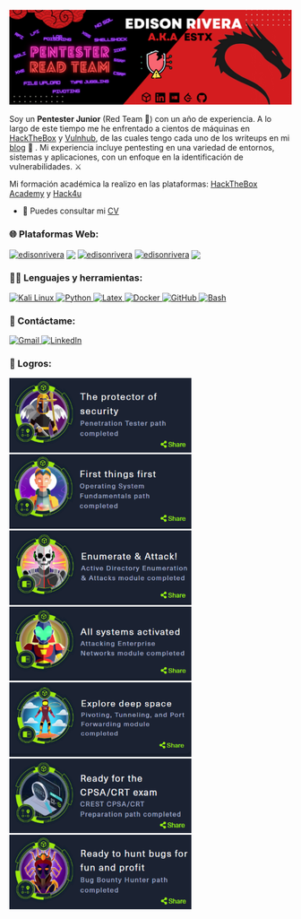 <p align="center">
  <img alt="Banner" src="media/banner.png"/>
</p>

Soy un **Pentester Junior** (Red Team 🚩) con un año de experiencia. A lo largo de este tiempo me he enfrentado a cientos de máquinas en [HackTheBox](https://hackthebox.com/) y [Vulnhub](https://www.vulnhub.com/), de las cuales tengo cada uno de los writeups en mi [blog](https://edisonrivera.github.io/) 👀
. Mi experiencia incluye pentesting en una variedad de entornos, sistemas y aplicaciones, con un enfoque en la identificación de vulnerabilidades. ⚔

Mi formación académica la realizo en las plataformas: [HackTheBox Academy](https://academy.hackthebox.com/) y [Hack4u](https://hack4u.io/)


* 📝 Puedes consultar mi [CV](https://epnecuador-my.sharepoint.com/:b:/g/personal/edison_rivera_epn_edu_ec/EeKu2AyjVjFNmrMSboYtZ6kBFG5yeswx61q0vMDDmNUnaQ?e=V5JDqK)
<h3 align="left">🌐 Plataformas Web:</h3>
<p align="left">
<a href="https://www.hackerrank.com/riveraeddy58" target="blank"><img align="center" src="https://img.shields.io/badge/-Hackerrank-2EC866?style=for-the-badge&logo=HackerRank&logoColor=white" alt="edisonrivera" height="30"/></a>
<a href="https://app.hackthebox.com/profile/812859"><img align="center" src="https://img.shields.io/badge/HackTheBox-111927?style=for-the-badge&logo=Hack%20The%20Box&logoColor=9FEF00" height="30"></a>
<a href="https://www.leetcode.com/edisonrivera" target="blank"><img align="center" src="https://img.shields.io/badge/-LeetCode-FFA116?style=for-the-badge&logo=LeetCode&logoColor=black" alt="edisonrivera" height="30"/></a>
<a href="https://app.codesignal.com/profile/edisonrivera" target="blank"><img align="center" src="https://img.shields.io/badge/Signal-%23039BE5.svg?&style=for-the-badge&logo=Signal&logoColor=white" alt="edisonrivera" height="30"/></a>
 <a href="https://www.codewars.com/users/edisonrivera"><img align="center" src="https://img.shields.io/badge/Codewars-B1361E?style=for-the-badge&logo=Codewars&logoColor=white" height="30"></a>
</p>

<h3 align="left">👨‍💻 Lenguajes y herramientas:</h3>

<p align="left">
<a href="https://www.kali.org/" target="_blank" rel="noreferrer"> <img src="https://img.shields.io/badge/Kali_Linux-557C94?style=for-the-badge&logo=kali-linux&logoColor=white" alt="Kali Linux"/> </a>
<a href="https://www.python.org/" target="_blank" rel="noreferrer"> <img src="https://img.shields.io/badge/Python-FFD43B?style=for-the-badge&logo=python&logoColor=blue" alt="Python"/> </a> 
<a href="https://www.latex-project.org/" target="_blank" rel="noreferrer"> <img src="https://img.shields.io/badge/LaTeX-47A141?style=for-the-badge&logo=LaTeX&logoColor=white" alt="Latex"/> </a> 
<a href="https://www.docker.com/" target="_blank" rel="noreferrer"> <img src="https://img.shields.io/badge/Docker-2CA5E0?style=for-the-badge&logo=docker&logoColor=white" alt="Docker"/> </a>
<a href="https://github.com/" target="_blank" rel="noreferrer"> <img src="https://img.shields.io/badge/GitHub-100000?style=for-the-badge&logo=github&logoColor=white" alt="GitHub"/> </a> 
<a href="https://www.gnu.org/software/bash" target="_blank" rel="noreferrer"> <img src="https://img.shields.io/badge/GNU%20Bash-4EAA25?style=for-the-badge&logo=GNU%20Bash&logoColor=white" alt="Bash"/></a> 
</p>
 

<h3 align="left">📧 Contáctame:</h3>
<p align="left">
<a href="mailto:riveraeddy58@gmail.com" target="_blank">
<img alt="Gmail" src="https://img.shields.io/badge/Gmail-D14836?style=for-the-badge&logo=gmail&logoColor=white" />

<a href="https://www.linkedin.com/in/edison-rivera-684a3b222/" target="_blank">
<img alt="LinkedIn" src="https://img.shields.io/badge/linkedin%20-%230077B5.svg?&style=for-the-badge&logo=linkedin&logoColor=white"/>
</a>
</p> 

<h3 align="left">🥇 Logros:</h3>
<p>
 <a href="https://academy.hackthebox.com/achievement/badge/2cd04919-648e-11ee-aac4-bea50ffe6cb4" target="_blank"><img alt="Badge" width="325" src="media/badges/tester-path.png"></a>
 <a href="https://academy.hackthebox.com/achievement/badge/4d30068a-2c9e-11ee-acfc-bea50ffe6cb4" target="_blank"><img alt="Badge" width="325" src="media/badges/basic-path.png"></a>
 <a href="https://academy.hackthebox.com/achievement/badge/00c175f3-3b85-11ee-acfc-bea50ffe6cb4" target="_blank"><img alt="Badge" width="325" src="media/badges/ad-module.png"></a>
 <a href="https://academy.hackthebox.com/achievement/badge/dac3c973-3d70-11ee-acfc-bea50ffe6cb4" target="_blank"><img alt="Badge" width="325" src="media/badges/enterprise-module.png"></a>
 <a href="https://academy.hackthebox.com/achievement/badge/0ea6b989-1c44-11ee-acfc-bea50ffe6cb4" target="_blank"><img alt="Badge" width="325" src="media/badges/pivoting-module.png"></a>
 <a href="https://academy.hackthebox.com/achievement/badge/5ec15b13-66f1-11ee-aac4-bea50ffe6cb4" target="_blank"><img alt="Badge" width="325" src="media/badges/crt-path.png"></a>
 <a href="https://academy.hackthebox.com/achievement/badge/c8b311a2-6d60-11ee-aac4-bea50ffe6cb4" target="_blank"><img alt="Coding" width="325" src="media/badges/bug-bounty-path.png"></a>
</p>
